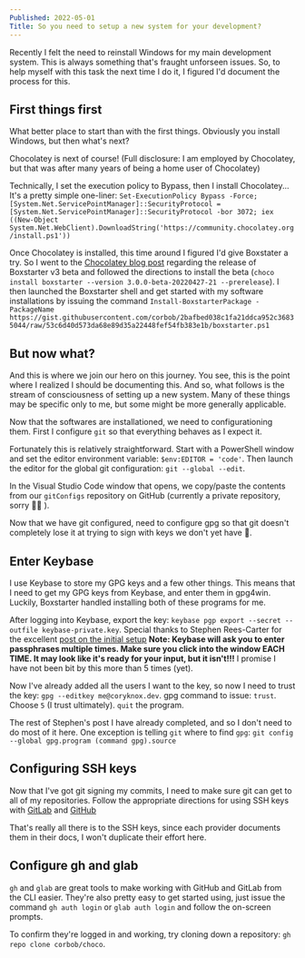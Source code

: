```yaml
---
Published: 2022-05-01
Title: So you need to setup a new system for your development?
---
```


Recently I felt the need to reinstall Windows for my main development system.
This is always something that's fraught unforseen issues.
So, to help myself with this task the next time I do it, I figured I'd document the process for this.

## First things first

What better place to start than with the first things.
Obviously you install Windows, but then what's next?

Chocolatey is next of course! (Full disclosure: I am employed by Chocolatey, but that was after many years of being a home user of Chocolatey)

Technically, I set the execution policy to Bypass, then I install Chocolatey...
It's a pretty simple one-liner: `Set-ExecutionPolicy Bypass -Force; [System.Net.ServicePointManager]::SecurityProtocol = [System.Net.ServicePointManager]::SecurityProtocol -bor 3072; iex ((New-Object System.Net.WebClient).DownloadString('https://community.chocolatey.org/install.ps1'))`

Once Chocolatey is installed, this time around I figured I'd give Boxstater a try. So I went to the [Chocolatey blog post](https://blog.chocolatey.org/2022/04/announcing-boxstarter-v3-beta) regarding the release of Boxstarter v3 beta and followed the directions to install the beta (`choco install boxstarter --version 3.0.0-beta-20220427-21 --prerelease`).
I then launched the Boxstarter shell and get started with my software installations by issuing the command `Install-BoxstarterPackage -PackageName https://gist.githubusercontent.com/corbob/2bafbed038c1fa21ddca952c36835044/raw/53c6d40d573da68e89d35a22448fef54fb383e1b/boxstarter.ps1`

## But now what?

And this is where we join our hero on this journey.
You see, this is the point where I realized I should be documenting this.
And so, what follows is the stream of consciousness of setting up a new system.
Many of these things may be specific only to me, but some might be more generally applicable.

Now that the softwares are installationed, we need to configurationing them.
First I configure `git` so that everything behaves as I expect it.

Fortunately this is relatively straightforward.
Start with a PowerShell window and set the editor environment variable: `$env:EDITOR = 'code'`.
Then launch the editor for the global git configuration: `git --global --edit`.

In the Visual Studio Code window that opens, we copy/paste the contents from our `gitConfigs` repository on GitHub (currently a private repository, sorry 🤷‍♂️ ).

Now that we have git configured, need to configure gpg so that git doesn't completely lose it at trying to sign with keys we don't yet have 🤔.

## Enter Keybase

I use Keybase to store my GPG keys and a few other things.
This means that I need to get my GPG keys from Keybase, and enter them in gpg4win.
Luckily, Boxstarter handled installing both of these programs for me.

After logging into Keybase, export the key: `keybase pgp export --secret --outfile keybase-private.key`.
Special thanks to Stephen Rees-Carter for the excellent <u>[post on the initial setup](https://stephenreescarter.net/signing-git-commits-with-a-keybase-gpg-key/)</u>
**Note: Keybase will ask you to enter passphrases multiple times. Make sure you click into the window EACH TIME. It may look like it's ready for your input, but it isn't!!!**
I promise I have not been bit by this more than 5 times (yet).

Now I've already added all the users I want to the key, so now I need to trust the key: `gpg --editkey me@coryknox.dev`.
gpg command to issue: `trust`.
Choose `5` (I trust ultimately).
`quit` the program.

The rest of Stephen's post I have already completed, and so I don't need to do most of it here.
One exception is telling `git` where to find `gpg`: `git config --global gpg.program (command gpg).source`

## Configuring SSH keys

Now that I've got git signing my commits, I need to make sure git can get to all of my repositories.
Follow the appropriate directions for using SSH keys with [GitLab](https://docs.gitlab.com/ee/user/ssh.html) and [GitHub](https://docs.gitlab.com/ee/user/ssh.html)

That's really all there is to the SSH keys, since each provider documents them in their docs, I won't duplicate their effort here.

## Configure gh and glab

`gh` and `glab` are great tools to make working with GitHub and GitLab from the CLI easier.
They're also pretty easy to get started using, just issue the command `gh auth login` or `glab auth login` and follow the on-screen prompts.

To confirm they're logged in and working, try cloning down a repository: `gh repo clone corbob/choco`.
